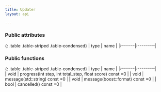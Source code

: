 ```yaml
---
title: Updater
layout: api

---
```


### Public attributes

{: .table .table-striped .table-condensed}
| type   | name     |
|:-------|:---------|



### Public functions

{: .table .table-striped .table-condensed}
| type   | name     |
|:-------|:---------|
| void | progress(int step, int total_step, float score) const =0 |
| void | message(std::string) const =0 |
| void | message(boost::format) const =0 |
| bool | cancelled() const =0 |

